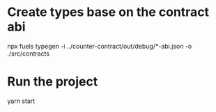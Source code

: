 # Create types base on the contract abi
npx fuels typegen -i ../counter-contract/out/debug/*-abi.json -o ./src/contracts
# Run the project
yarn start